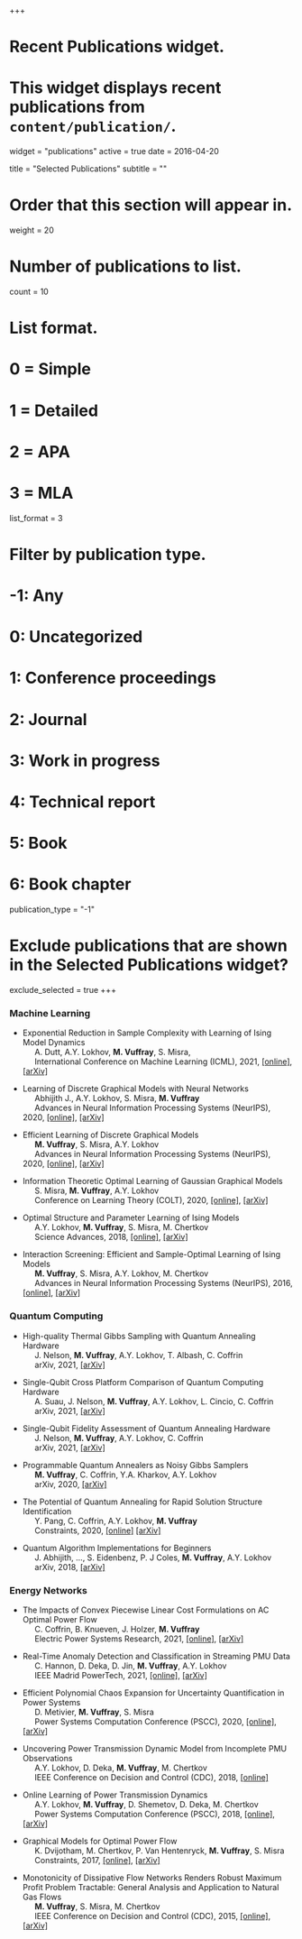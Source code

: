 +++
# Recent Publications widget.
# This widget displays recent publications from `content/publication/`.
widget = "publications"
active = true
date = 2016-04-20

title = "Selected Publications"
subtitle = ""

# Order that this section will appear in.
weight = 20

# Number of publications to list.
count = 10

# List format.
#   0 = Simple
#   1 = Detailed
#   2 = APA
#   3 = MLA
list_format = 3

# Filter by publication type.
# -1: Any
#  0: Uncategorized
#  1: Conference proceedings
#  2: Journal
#  3: Work in progress
#  4: Technical report
#  5: Book
#  6: Book chapter
publication_type = "-1"

# Exclude publications that are shown in the Selected Publications widget?
exclude_selected = true
+++

### Machine Learning

* Exponential Reduction in Sample Complexity with Learning of Ising Model Dynamics  <br>
<span style="margin-left:1.5em">  A. Dutt, A.Y. Lokhov, **M. Vuffray**, S. Misra, <br>
<span style="margin-left:1.5em">  International Conference on Machine Learning (ICML), 2021, [\[online\]](http://proceedings.mlr.press/v139/dutt21a/dutt21a.pdf), [\[arXiv\]](https://arxiv.org/pdf/2104.00995.pdf)

* Learning of Discrete Graphical Models with Neural Networks  <br>
<span style="margin-left:1.5em">  Abhijith J., A.Y. Lokhov, S. Misra, **M. Vuffray** <br>
<span style="margin-left:1.5em">  Advances in Neural Information Processing Systems (NeurIPS), 2020, [\[online\]](https://proceedings.neurips.cc/paper/2020/file/3cc697419ea18cc98d525999665cb94a-Paper.pdf), [\[arXiv\]](https://arxiv.org/pdf/2006.11937.pdf)

* Efficient Learning of Discrete Graphical Models  <br>
<span style="margin-left:1.5em"> **M. Vuffray**, S. Misra, A.Y. Lokhov <br>
<span style="margin-left:1.5em">  Advances in Neural Information Processing Systems (NeurIPS), 2020, [\[online\]](https://proceedings.neurips.cc/paper/2020/file/9d702ffd99ad9c70ac37e506facc8c38-Paper.pdf), [\[arXiv\]](https://arxiv.org/pdf/1902.00600.pdf)

* Information Theoretic Optimal Learning of Gaussian Graphical Models  <br>
<span style="margin-left:1.5em"> S. Misra, **M. Vuffray**, A.Y. Lokhov <br>
<span style="margin-left:1.5em">  Conference on Learning Theory (COLT), 2020, [\[online\]](http://proceedings.mlr.press/v125/misra20a/misra20a.pdf), [\[arXiv\]](https://arxiv.org/pdf/1703.04886.pdf)

* Optimal Structure and Parameter Learning of Ising Models  <br>
<span style="margin-left:1.5em"> A.Y. Lokhov, **M. Vuffray**, S. Misra, M. Chertkov <br>
<span style="margin-left:1.5em">  Science Advances, 2018, [\[online\]](http://advances.sciencemag.org/content/4/3/e1700791/tab-pdf), [\[arXiv\]](https://arxiv.org/pdf/1612.05024.pdf)

* Interaction Screening: Efficient and Sample-Optimal Learning of Ising Models  <br>
<span style="margin-left:1.5em"> **M. Vuffray**, S. Misra, A.Y. Lokhov, M. Chertkov <br>
<span style="margin-left:1.5em">  Advances in Neural Information Processing Systems (NeurIPS), 2016, [\[online\]](http://papers.nips.cc/paper/6375-interaction-screening-efficient-and-sample-optimal-learning-of-ising-models), [\[arXiv\]](https://arxiv.org/pdf/1605.07252.pdf)

### Quantum Computing

* High-quality Thermal Gibbs Sampling with Quantum Annealing Hardware <br>
<span style="margin-left:1.5em"> J. Nelson, **M. Vuffray**, A.Y. Lokhov, T. Albash, C. Coffrin <br>
<span style="margin-left:1.5em"> arXiv, 2021,
[\[arXiv\]](https://arxiv.org/pdf/2109.01690.pdf)

* Single-Qubit Cross Platform Comparison of Quantum Computing Hardware <br>
<span style="margin-left:1.5em"> A. Suau, J. Nelson, **M. Vuffray**, A.Y. Lokhov, L. Cincio, C. Coffrin <br>
<span style="margin-left:1.5em"> arXiv, 2021,
[\[arXiv\]](https://arxiv.org/pdf/2108.11334.pdf)

* Single-Qubit Fidelity Assessment of Quantum Annealing Hardware <br>
<span style="margin-left:1.5em"> J. Nelson, **M. Vuffray**, A.Y. Lokhov, C. Coffrin <br>
<span style="margin-left:1.5em"> arXiv, 2021,
[\[arXiv\]](https://arxiv.org/pdf/2104.03335.pdf)

* Programmable Quantum Annealers as Noisy Gibbs Samplers <br>
<span style="margin-left:1.5em"> **M. Vuffray**, C. Coffrin, Y.A. Kharkov, A.Y. Lokhov <br>
<span style="margin-left:1.5em"> arXiv, 2020,
[\[arXiv\]](https://arxiv.org/pdf/2012.08827.pdf)

* The Potential of Quantum Annealing for Rapid Solution Structure Identification <br>
<span style="margin-left:1.5em"> Y. Pang, C. Coffrin, A.Y. Lokhov, **M. Vuffray** <br>
<span style="margin-left:1.5em"> Constraints, 2020,
[\[online\]](https://link.springer.com/article/10.1007/s10601-020-09315-0)
[\[arXiv\]](https://arxiv.org/abs/1912.01759)

* Quantum Algorithm Implementations for Beginners <br>
<span style="margin-left:1.5em"> J. Abhijith, ...,  S. Eidenbenz, P. J Coles, **M. Vuffray**, A.Y. Lokhov <br>
<span style="margin-left:1.5em"> arXiv, 2018,
[\[arXiv\]](https://arxiv.org/pdf/1804.03719.pdf)

### Energy Networks

* The Impacts of Convex Piecewise Linear Cost Formulations on AC Optimal Power Flow <br>
<span style="margin-left:1.5em"> C. Coffrin, B. Knueven, J. Holzer, **M. Vuffray** <br>
<span style="margin-left:1.5em"> Electric Power Systems Research, 2021, [\[online\]](https://www.sciencedirect.com/science/article/abs/pii/S0378779621001723),
[\[arXiv\]](https://arxiv.org/pdf/2005.14087.pdf)

* Real-Time Anomaly Detection and Classification in Streaming PMU Data <br>
<span style="margin-left:1.5em"> C. Hannon, D. Deka, D. Jin, **M. Vuffray**, A.Y. Lokhov <br>
<span style="margin-left:1.5em">  IEEE Madrid PowerTech, 2021,
[\[online\]](https://ieeexplore.ieee.org/abstract/document/9494800),
[\[arXiv\]](https://arxiv.org/pdf/1911.06316.pdf)

* Efficient Polynomial Chaos Expansion for Uncertainty Quantification in Power Systems <br>
<span style="margin-left:1.5em"> D. Metivier, **M. Vuffray**, S. Misra <br>
<span style="margin-left:1.5em"> Power Systems Computation Conference (PSCC), 2020, [\[online\]](https://www.sciencedirect.com/science/article/abs/pii/S0378779620305940),
[\[arXiv\]](https://arxiv.org/pdf/1910.06498.pdf)

* Uncovering Power Transmission Dynamic Model from Incomplete PMU Observations <br>
<span style="margin-left:1.5em"> A.Y. Lokhov, D. Deka, **M. Vuffray**, M. Chertkov <br>
<span style="margin-left:1.5em"> IEEE Conference on Decision and Control (CDC), 2018, [\[online\]](https://ieeexplore.ieee.org/abstract/document/8619606)

* Online Learning of Power Transmission Dynamics  <br>
<span style="margin-left:1.5em"> A.Y. Lokhov, **M. Vuffray**, D. Shemetov, D. Deka, M. Chertkov <br>
<span style="margin-left:1.5em"> Power Systems Computation Conference (PSCC), 2018, [\[online\]](https://ieeexplore.ieee.org/abstract/document/8442720), [\[arXiv\]](https://arxiv.org/pdf/1710.10021.pdf)

* Graphical Models for Optimal Power Flow  <br>
<span style="margin-left:1.5em"> K. Dvijotham, M. Chertkov, P. Van Hentenryck, **M. Vuffray**, S. Misra <br>
<span style="margin-left:1.5em">  Constraints, 2017, [\[online\]](https://link.springer.com/article/10.1007/s10601-016-9253-y), [\[arXiv\]](https://arxiv.org/pdf/1606.06512.pdf)

* Monotonicity of Dissipative Flow Networks Renders Robust Maximum Profit Problem Tractable: General Analysis and Application to Natural Gas Flows  <br>
<span style="margin-left:1.5em"> **M. Vuffray**, S. Misra, M. Chertkov <br>
<span style="margin-left:1.5em"> IEEE Conference on Decision and Control (CDC), 2015, [\[online\]](https://ieeexplore.ieee.org/abstract/document/7402933), [\[arXiv\]](https://arxiv.org/pdf/1504.00910.pdf)

<!-- ### Information Theory

* The Bethe Free Energy Allows to Compute the Conditional Entropy of Graphical Code Instances: A Proof From the Polymer Expansion <br>
<span style="margin-left:1.5em"> N. Macris, **M. Vuffray** <br>
<span style="margin-left:1.5em"> IEEE Transactions on Information Theory, 2016, [\[online\]](https://ieeexplore.ieee.org/abstract/document/7460154), [\[arXiv\]](https://arxiv.org/pdf/1310.1294.pdf)


* Approaching the Rate-Distortion Limit with Spatial Coupling, Belief Propagation, and Decimation <br>
<span style="margin-left:1.5em"> V. Aref, N. Macris, **M. Vuffray** <br>
<span style="margin-left:1.5em"> IEEE Transactions on Information Theory, 2015, [\[online\]](https://ieeexplore.ieee.org/abstract/document/7109906), [\[arXiv\]](https://arxiv.org/pdf/1307.5210.pdf) -->
